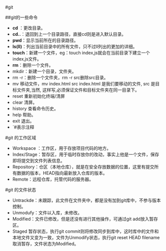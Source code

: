#git

##git的一些命令

+ __cd__ ：更改目录。  
+ __cd..__：退回到上一个目录路径，直接cd则是进入默认目录。  
+ __pwd__：显示当前所在的目录路径。  
+ __ls(ll)__：列出当前目录中的所有文件，只不过ll列出的更加的详细。  
+ __touch__：新建一个文件，eg：touch index,js就会在当前目录下建立一个index,js文件。  
+ __rm__：删除一个文件。  
+ mkdir：新建一个目录，文件夹。
+ rm -r：删除一个文件夹，rm -r src删除src目录。
+ mv 移动文件，mv index.html src index.html 是我们要移动的文件, src 是目标文件夹,当然, 这样写,必须保证文件和目标文件夹在同一目录下。  
+ reset 重新初始化终端/清屏   
+ clear 清屏。  
+ history 查看命令历史。  
+ help 帮助。  
+ exit 退出。  
+ `#表示注释  

#git 的工作区域
* Workspace ：工作区，用于存放项目代码的地方。
* Index/Stage：暂存区，用于临时存放你的改动，事实上他是一个文件，保存即将提交到文件列表信息。
* Repository：仓区（本地仓库），就是在安全存放数据的位置，这里有提交所有数据的版本，HEAD指向最新放入仓库的版本。
* Remote：远程仓库，托管代码的服务器。

#git 的文件状态
+ Untrackde：未跟踪，此文件在文件夹中，都是没有加到git库中，不参与版本控制。
+ Unmodufy：文件以入库，未修改。
+ Modified：文件已修改，但是还没有进行其他操作，可通过git add放入暂存区。
+ Staged 暂存状态，执行git commit则将修改同步到库中，这时库中的文件和本地文件又变为一致，文件为Unmodify状态，执行git reset HEAD filename 取消暂存，文件状态为Modified。
